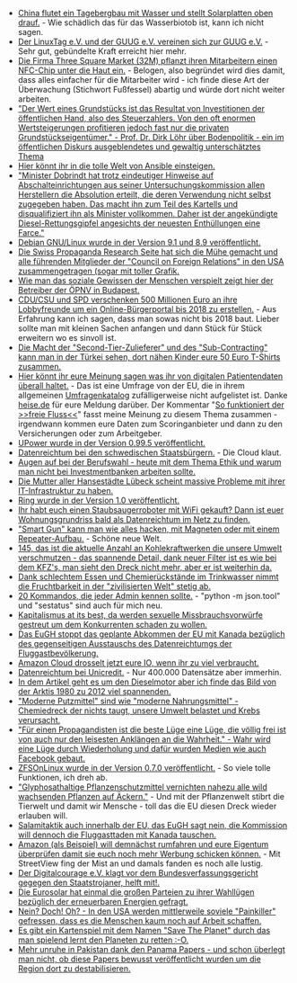 * [China flutet ein Tagebergbau mit Wasser und stellt Solarplatten oben drauf.](https://www.heise.de/newsticker/meldung/China-Das-groesste-schwimmende-Solarkraftwerk-der-Welt-gebaut-3780345.html) - Wie schädlich das für das Wasserbiotob ist, kann ich nicht sagen.
* [Der LinuxTag e.V. und der GUUG e.V. vereinen sich zur GUUG e.V.](https://www.pro-linux.de/news/1/24967/linuxtag-und-guug-fusionieren.html) - Sehr gut, gebündelte Kraft erreicht hier mehr.
* [Die Firma Three Square Market (32M) pflanzt ihren Mitarbeitern einen NFC-Chip unter die Haut ein.](https://www.heise.de/newsticker/meldung/Chip-Implantat-zur-Identifikation-Firma-will-Mitarbeitern-Chips-einsetzen-3780940.html) - Belogen, also begründet wird dies damit, dass alles einfacher für die Mitarbeiter wird - ich finde diese Art der Überwachung (Stichwort Fußfessel) abartig und würde dort nicht weiter arbeiten.
* ["Der Wert eines Grundstücks ist das Resultat von Investitionen der öffentlichen Hand, also des Steuerzahlers. Von den oft enormen Wertsteigerungen profitieren jedoch fast nur die privaten Grundstückseigentümer." - Prof. Dr. Dirk Löhr über Bodenpolitik - ein im öffentlichen Diskurs ausgeblendetes und gewaltig unterschätztes Thema](https://www.heise.de/tp/features/Der-Boden-stellt-eine-gigantische-Umverteilungsmaschinerie-dar-3778718.html)
* [Hier könnt ihr in die tolle Welt von Ansible einsteigen.](https://opensource.com/article/17/7/automate-sysadmin-ansible)
* ["Minister Dobrindt hat trotz eindeutiger Hinweise auf Abschalteinrichtungen aus seiner Untersuchungskommission allen Herstellern die Absolution erteilt, die deren Verwendung nicht selbst zugegeben haben. Das macht ihn zum Teil des Kartells und disqualifiziert ihn als Minister vollkommen. Daher ist der angekündigte Diesel-Rettungsgipfel angesichts der neuesten Enthüllungen eine Farce."](http://www.neopresse.com/umwelt/der-skandal-um-den-diesel-und-die-aufarbeitung/)
* [Debian GNU/Linux wurde in der Version 9.1 und 8.9 veröffentlicht.](https://www.pro-linux.de/news/1/24969/debian-gnulinux-91-und-89-freigegeben.html)
* [Die Swiss Propaganda Research Seite hat sich die Mühe gemacht und alle führenden Mitglieder der "Council on Foreign Relations" in den USA zusammengetragen (sogar mit toller Grafik.](https://swisspropaganda.wordpress.com/das-american-empire-und-seine-medien/)
* [Wie man das soziale Gewissen der Menschen verspielt zeigt hier der Betreiber der ÖPNV in Budapest.](https://futurezone.at/digital-life/e-ticket-debakel-budapester-oeffis-ernten-shitstorm/276.782.321)
* [CDU/CSU und SPD verschenken 500 Millionen Euro an ihre Lobbyfreunde um ein Online-Bürgerportal bis 2018 zu erstellen.](https://www.golem.de/news/bundesinnenministerium-neues-online-buergerportal-kostet-500-millionen-euro-1707-129090.html) - Aus Erfahrung kann ich sagen, dass man sowas nicht bis 2018 baut. Lieber sollte man mit kleinen Sachen anfangen und dann Stück für Stück erweitern wo es sinvoll ist.
* [Die Macht der "Second-Tier-Zulieferer" und des "Sub-Contracting" kann man in der Türkei sehen, dort nähen Kinder eure 50 Euro T-Shirts zusammen.](https://netzfrauen.org/2017/07/24/tuerkei-fluechtlinge/)
* [Hier könnt ihr eure Meinung sagen was ihr von digitalen Patientendaten überall haltet.](https://ec.europa.eu/eusurvey/runner/Public_consultation_Transformation_Health_Care_DSM) - Das ist eine Umfrage von der EU, die in ihrem allgemeinen [Umfragenkatalog](https://ec.europa.eu/eusurvey/home/publicsurveys) zufälligerweise nicht aufgelistet ist. Danke [heise.de](https://www.heise.de/newsticker/meldung/Freier-Fluss-von-Patientendaten-EU-Kommission-fuehrt-Umfrage-zu-E-Health-durch-3781126.html) für eure Meldung darüber. Der Kommentar "[So funktioniert der >>freie Fluss\<\<](https://www.heise.de/forum/heise-online/News-Kommentare/Freier-Fluss-von-Patientendaten-EU-Kommission-fuehrt-Umfrage-zu-E-Health-durch/Re-So-funktioniert-der-freie-Fluss/posting-30754277/show/)" fasst meine Meinung zu diesem Thema zusammen - irgendwann kommen eure Daten zum Scoringanbieter und dann zu den Versicherungen oder zum Arbeitgeber.
* [UPower wurde in der Version 0.99.5 veröffentlicht.](http://www.phoronix.com/scan.php?page=news_item&px=UPower-0.99.5-Released)
* [Datenreichtum bei den schwedischen Staatsbürgern.](https://blog.fefe.de/?ts=a788eb06) - Die Cloud klaut.
* [Augen auf bei der Berufswahl - heute mit dem Thema Ethik und warum man nicht bei Investmentbanken arbeiten sollte.](https://odoepner.wordpress.com/2017/07/24/work-on-profit-maximizing-it-systems-no-thanks/)
* [Die Mutter aller Hansestädte Lübeck scheint massive Probleme mit ihrer IT-Infrastruktur zu haben.](https://blog.fefe.de/?ts=a788a6c8)
* [Ring wurde in der Version 1.0 veröffentlicht.](https://www.pro-linux.de/news/1/24973/kommunikationsl%C3%B6sung-ring-10-freigegeben.html)
* [Ihr habt euch einen Staubsaugerroboter mit WiFi gekauft? Dann ist euer Wohnungsgrundriss bald als Datenreichtum im Netz zu finden.](https://www.heise.de/newsticker/meldung/Roomba-Hersteller-der-Staubsaugerroboter-will-Karten-der-Wohnungen-verkaufen-3782216.html)
* ["Smart Gun" kann man wie alles hacken, mit Magneten oder mit einem Repeater-Aufbau.](https://www.golem.de/news/armatix-smart-gun-laesst-sich-mit-magneten-hacken-1707-129111.html) - Schöne neue Welt.
* [145, das ist die aktuelle Anzahl an Kohlekraftwerken die unsere Umwelt verschmutzen - das spannende Detail, dank neuer Filter ist es wie bei dem KFZ's, man sieht den Dreck nicht mehr, aber er ist weiterhin da.](http://www.sonnenseite.com/de/umwelt/schwarze-lungen-schwaches-herz.html)
* [Dank schlechtem Essen und Chemierückstände im Trinkwasser nimmt die Fruchtbarkeit in der "zivilisierten Welt" stetig ab.](https://www.heise.de/newsticker/meldung/Forscher-Zeugungsfaehigkeit-bei-Maennern-im-Westen-nimmt-dramatisch-ab-3783319.html)
* [20 Kommandos, die jeder Admin kennen sollte.](https://opensource.com/article/17/7/20-sysadmin-commands) - "python -m json.tool" und "sestatus" sind auch für mich neu.
* [Kapitalismus at its best, da werden sexuelle Missbrauchsvorwürfe gestreut um dem Konkurrenten schaden zu wollen.](https://blog.fefe.de/?ts=a78687b6)
* [Das EuGH stoppt das geplante Abkommen der EU mit Kanada bezüglich des gegenseitigen Ausstauschs des Datenreichtumgs der Fluggastbevölkerung.](https://www.heise.de/newsticker/meldung/EuGH-stoppt-geplantes-Fluggastdaten-Abkommen-der-EU-mit-Kanada-3783426.html)
* [Amazon Cloud drosselt jetzt eure IO, wenn ihr zu viel verbraucht.](https://blog.fefe.de/?ts=a7868516)
* [Datenreichtum bei Unicredit.](https://www.golem.de/news/it-dienstleister-daten-von-400-000-unicredit-kunden-kompromittiert-1707-129130.html) - Nur 400.000 Datensätze aber immerhin.
* [In dem Artikel geht es um den Dieselmotor aber ich finde das Bild von der Arktis 1980 zu 2012 viel spannenden.](https://www.heise.de/tp/features/Der-Dieselmotor-ist-tot-3783701.html)
* ["Moderne Putzmittel" sind wie "moderne Nahrungsmittel" - Chemiedreck der nichts taugt, unsere Umwelt belastet und Krebs verursacht.](https://netzfrauen.org/2017/07/26/putzmittel/)
* ["Für einen Propagandisten ist die beste Lüge eine Lüge, die völlig frei ist von auch nur den leisesten Anklängen an die Wahrheit." - Wahr wird eine Lüge durch Wiederholung und dafür wurden Medien wie auch Facebook gebaut.](https://www.rubikon.news/artikel/die-herrschaft-der-propaganda)
* [ZFSOnLinux wurde in der Version 0.7.0 veröffentlicht.](http://list.zfsonlinux.org/pipermail/zfs-announce/2017-July/000015.html) - So viele tolle Funktionen, ich dreh ab.
* ["Glyphosathaltige Pflanzenschutzmittel vernichten nahezu alle wild wachsenden Pflanzen auf Äckern."](http://www.sonnenseite.com/de/umwelt/glyphosat-schritt-zurueck-beim-schutz-der-biologischen-vielfalt.html) - Und mit der Pflanzenwelt stibrt die Tierwelt und damit wir Mensche - toll das die EU diesen Dreck wieder erlauben will.
* [Salamitaktik auch innerhalb der EU, das EuGH sagt nein, die Kommission will dennoch die Fluggasttaden mit Kanada tauschen.](https://www.heise.de/newsticker/meldung/Trotz-EuGH-Kritik-EU-Kommission-will-an-Fluggastdatenspeicherung-prinzipiell-festhalten-3784520.html)
* [Amazon (als Beispiel) will demnächst rumfahren und eure Eigentum überprüfen damit sie euch noch mehr Werbung schicken können.](https://www.heise.de/newsticker/meldung/Amazon-Patent-Drohne-scannt-Lieferort-nach-moeglichem-Bedarf-3784879.html) - Mit StreetView fing der Mist an und damals fanden es noch alle lustig.
* [Der Digitalcourage e.V. klagt vor dem Bundesverfassungsgericht gegegen den Staatstrojaner, helft mit!.](https://www.heise.de/newsticker/meldung/Bundesverfassungsgericht-Digitalcourage-klagt-gegen-Staatstrojaner-3785288.html)
* [Die Eurosolar hat einmal die großen Parteien zu ihrer Wahllügen bezüglich der erneuerbaren Energien gefragt.](http://www.sonnenseite.com/de/politik/antworten-auf-energiepolitische-wahlpruefsteine-zur-bundestagswahl-2017.html)
* [Nein? Doch! Oh? - In den USA werden mittlerweile soviele "Painkiller" gefressen, dass es die Menschen kaum noch auf Arbeit schaffen.](https://www.heise.de/tp/features/Opioid-Epidemie-wirkt-sich-auf-US-Wirtschaft-aus-3785361.html)
* [Es gibt ein Kartenspiel mit dem Namen "Save The Planet" durch das man spielend lernt den Planeten zu retten :-O.](https://opensource.com/article/17/7/save-planet-board-game)
* [Mehr unruhe in Pakistan dank den Panama Papers - und schon überlegt man nicht, ob diese Papers bewusst veröffentlicht wurden um die Region dort zu destabilisieren.](https://blog.fefe.de/?ts=a785f110)
